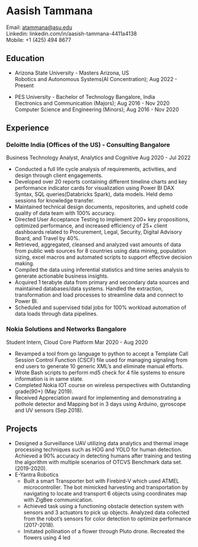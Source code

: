 # Aasish Tammana

Email: atammana@asu.edu  
Linkedin: linkedin.com/in/aasish-tammana-4411a4138  
Mobile: +1 (425) 494 8677  

## Education

- Arizona State University - Masters Arizona, US  
Robotics and Autonomous Systems(AI Concentration); Aug 2022 - Present  

- PES University - Bachelor of Technology Bangalore, India  
Electronics and Communication (Majors); Aug 2016 - Nov 2020  
Computer Science and Engineering (Minors); Aug 2016 - Nov 2020  

## Experience

### Deloitte India (Offices of the US) - Consulting Bangalore

Business Technology Analyst, Analytics and Cognitive Aug 2020 - Jul 2022  

- Conducted a full life cycle analysis of requirements, activities, and design through client engagements.  
- Developed over 20 reports containing different timeline charts and key performance indicator cards for visualization using Power BI DAX Syntax, SQL queries(Databricks Spark), data models. Held demo sessions for knowledge transfer.  
- Maintained technical design documents, repositories, and upheld code quality of data team with 100% accuracy.  
- Directed User Acceptance Testing to implement 200+ key propositions, optimized performance, and increased efficiency of 25+ client dashboards related to Procurement, Legal, Security, Digital Advisory Board, and Travel by 40%.  
- Retrieved, aggregated, cleansed and analyzed vast amounts of data from public web sources for 8 countries using data mining, population sizing, excel macros and automated scripts to support effective decision making.  
- Compiled the data using inferential statistics and time series analysis to generate actionable business insights.  
- Acquired 1 terabyte data from primary and secondary data sources and maintained databases/data systems. Handled the extraction, transformation and load processes to streamline data and connect to Power BI.  
- Scheduled and supervised tidal jobs for 100% workload automation of data loads through data pipelines.

### Nokia Solutions and Networks Bangalore

Student Intern, Cloud Core Platform Mar 2020 - Aug 2020  

- Revamped a tool from go language to python to accept a Template Call Session Control Function (CSCF) file used for managing signaling from end users to generate 10 generic XML’s and eliminate manual efforts.  
- Wrote Bash scripts to perform md5 check for 4 file systems to ensure information is in same state.  
- Completed Nokia IOT course on wireless perspectives with Outstanding grade(90+) (May 2019).  
- Received Appreciation award for implementing and demonstrating a pothole detector and Mapping bot in 3 days using Arduino, gyroscope and UV sensors (Sep 2018).  

## Projects

- Designed a Surveillance UAV utilizing data analytics and thermal image processing techniques such as HOG and YOLO for human detection. Achieved a 90% accuracy in detecting humans after training and testing the algorithm with multiple scenarios of OTCVS Benchmark data set. (2019-2020).  
- E-Yantra Robotics  
    - Built a smart Transporter bot with Firebird-V which used ATMEL microcontroller. The bot mimicked harvesting and transportation by navigating to locate and transport 6 objects using coordinates map with ZigBee communication.  
    - Achieved task using a functioning obstacle detection system with sensors and 3 actuators to pick up objects. Analyzed data collected from the robot’s sensors for color detection to optimize performance (2017-2018).  
    - Imitated pollination of a flower through Pluto drone. Recreated the flowers using 4 led
